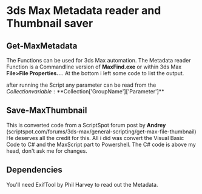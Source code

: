 # 3ds Max Metadata reader and Thumbnail saver

## **Get-MaxMetadata**
The Functions can be used for 3ds Max automation. The Metadata reader Function is a Commandline version of **MaxFind.exe** or within 3ds Max **File>File Properties...**.
At the bottom i left some code to list the output.

after running the Script any parameter can be read from the $Collection variable: **$Collection['GroupName']['Parameter']**

## **Save-MaxThumbnail**
This is converted code from a ScriptSpot forum post by **Andrey** (scriptspot.com/forums/3ds-max/general-scripting/get-max-file-thumbnail)
He deserves all the credit for this. All i did was convert the Visual Basic Code to C# and the MaxScript part to Powershell.
The C# code is above my head, don't ask me for changes.

## **Dependencies**
You'll need ExifTool by Phil Harvey to read out the Metadata.



